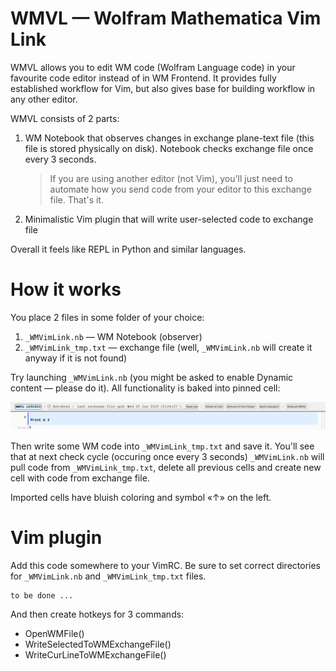 # WMVL — Wolfram Mathematica Vim Link

WMVL allows you to edit WM code (Wolfram Language code) in your favourite code editor instead of in WM Frontend.
It provides fully established workflow for Vim, but also gives base for building workflow in any other editor.

WMVL consists of 2 parts:
1. WM Notebook that observes changes in exchange plane-text file (this file is stored physically on disk).
   Notebook checks exchange file once every 3 seconds.
   > If you are using another editor (not Vim), you'll just need to automate how you send code from your editor to this exchange file. That's it.
2. Minimalistic Vim plugin that will write user-selected code to exchange file

Overall it feels like REPL in Python and similar languages.

# How it works

You place 2 files in some folder of your choice:
1. `_WMVimLink.nb` — WM Notebook (observer)
2. `_WMVimLink_tmp.txt` — exchange file (well, `_WMVimLink.nb` will create it anyway if it is not found)

Try launching `_WMVimLink.nb` (you might be asked to enable Dynamic content — please do it).
All functionality is baked into pinned cell:

<p align="center">
<img src="https://github.com/rmnavr/wmvl/blob/main/docs/nb_header.png?raw=true" alt="Notebook header" />
</p>

Then write some WM code into `_WMVimLink_tmp.txt` and save it. You'll see that at next check cycle (occuring once every 3 seconds)
`_WMVimLink.nb` will pull code from `_WMVimLink_tmp.txt`, delete all previous cells and create new cell with code from exchange file.

Imported cells have bluish coloring and symbol «↑» on the left.

# Vim plugin

Add this code somewhere to your VimRC. Be sure to set correct directories for `_WMVimLink.nb` and `_WMVimLink_tmp.txt` files.
```vimscript
to be done ...
```

And then create hotkeys for 3 commands:
* OpenWMFile()
* WriteSelectedToWMExchangeFile()
* WriteCurLineToWMExchangeFile()
